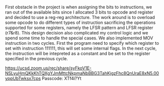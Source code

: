 

First obstacle in the project is when assigning the bits to instructions, we ran out of the available bits since I allocated 3 bits to opcode and register and decided to use a reg-reg architecture. The work around is to overload some opcode to do different types of instruction sacrificing the operations supported for some registers, namely the LFSR pattern and LFSR register (r7&r8). This design decision also complicated my control logic and we spend some time to handle the special cases. We also implemented MOV instruction in two cycles. First the program need to specify which register to set with instruction 111111<reg>, this will set some internal flags. In the next cycle, the instruction will be intepreted as a constant and be set to the register specified in the previous cycle.

https://ucsd.zoom.us/rec/share/syFkoV1E-NSLyuHmQKkKhTQXgYJmMttcNkpmaNbBBG3TahKjgzFhc8QnUraE8xN5.00yppUbTwksx7cps Passcode: XTf4i?Yt